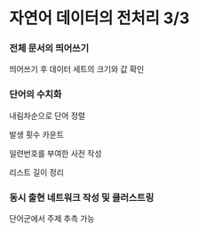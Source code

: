 # 자연어 데이터의 전처리 3/3

### 전체 문서의 띄어쓰기

띄어쓰기 후 데이터 세트의 크기와 값 확인

### 단어의 수치화

내림차순으로 단어 정렬

발생 횟수 카운트

일련번호를 부여한 사전 작성

리스트 길이 정리

### 동시 출현 네트워크 작성 및 클러스트링 

단어군에서 주제 추측 가능

